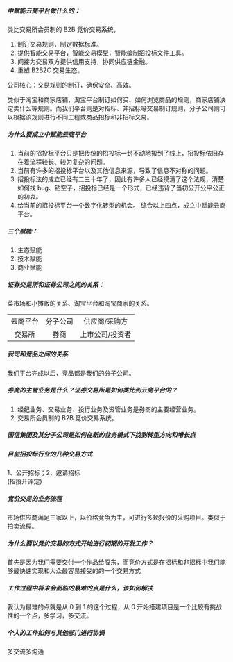 ##### 中赋能云商平台做什么的：

类比交易所会员制的 B2B 竞价交易系统，

1. 制订交易规则，制定数据标准。
2. 提供智能交易平台，智能交易模型，智能编制招投标文件工具。
3. 间接为交易双方提供信用支持，协同供应链金融。
4. 重塑 B2B2C 交易生态。

公司核心：交易规则的制订，确保安全、高效。

类似于淘宝和商家店铺，淘宝平台制订如何买、如何浏览商品的规则，商家店铺决定卖什么等规则。而我们平台则是对招标、非招标等交易制订规则，分子公司则可以根据该规则进行不同工程或商品招标和非招标交易。

##### 为什么要成立中赋能云商平台

1.  当前的招投标平台只是把传统的招投标一封不动地搬到了线上，招投标依旧存在着流程较长、较为复杂的问题。
2.  当前有许多的招投标平台以及其他信息来源，导致了信息不对称的问题。
3.  招投标法的成立已经有二三十年了，因此有许多人已经摸清了这个法规，清楚如何找 bug、钻空子，招投标已经是一个形式，已经违背了当初公开公平公正的初衷。
4.  给当前的招投标平台一个数字化转型的机会。
    综合以上四点，成立中赋能云商平台。

##### 三个赋能：

1. 生态赋能
2. 技术赋能
3. 商业赋能

##### 证券交易所和证券公司之间的关系：

菜市场和小摊贩的关系、淘宝平台和淘宝商家的关系。

|          |          |                 |
| :------: | :------: | :-------------: |
| 云商平台 | 分子公司 |  供应商/采购方  |
|  交易所  |   券商   | 上市公司/投资者 |

##### 我司和竞品之间的关系

我们平台完成以后，竞品都是我们的分子公司。

##### 券商的主营业务是什么？证券交易所是如何类比到云商平台的？

1. 经纪业务、交易业务、投行业务及资管业务是券商的主要经营业务。
2. 交易所会员制的 B2B 竞价交易系统。

##### 国信集团及其分子公司是如何在新的业务模式下找到转型方向和增长点

##### 目前招投标行业的几种交易方式

1、公开招标；2、邀请招标  
(招投开评定)

##### 竞价交易的业务流程

市场供应商满足三家以上，以价格竞争为主，可进行多轮报价的采购项目。类似于拍卖流程。

##### 为什么要以竞价交易的方式开始进行初期的开发工作？

首先是因为我们需要交付一个作品给股东，而竞价方式是在招标和非招标中我们能够最快速实现和大众最容易接受的的一个交易方式

##### 工作过程中将来会面临的最难的点是什么，该如何解决

我认为最难的点就是从 0 到 1 的这个过程，从 0 开始搭建项目是一个比较有挑战性的一个点，多学习，多交流。

##### 个人的工作如何与其他部门进行协调

多交流多沟通
